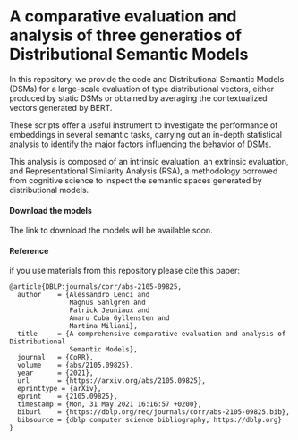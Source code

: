 # A comparative evaluation and analysis of three generatios of Distributional Semantic Models

In this repository, we provide the code and Distributional Semantic Models (DSMs) for a large-scale evaluation of type distributional vectors, either produced by static DSMs or obtained by averaging the contextualized vectors generated by BERT. 

These scripts offer a useful instrument to investigate the performance of embeddings in several semantic tasks, carrying out an in-depth statistical analysis to identify the major factors influencing the behavior of DSMs. 

This analysis is composed of an intrinsic evaluation, an extrinsic evaluation, and Representational Similarity Analysis (RSA), a methodology borrowed from cognitive science to inspect the semantic spaces generated by distributional models. 

#### Download the models
The link to download the models will be available soon.


#### Reference
if you use materials from this repository please cite this paper:
```
@article{DBLP:journals/corr/abs-2105-09825,
  author    = {Alessandro Lenci and
               Magnus Sahlgren and
               Patrick Jeuniaux and
               Amaru Cuba Gyllensten and
               Martina Miliani},
  title     = {A comprehensive comparative evaluation and analysis of Distributional
               Semantic Models},
  journal   = {CoRR},
  volume    = {abs/2105.09825},
  year      = {2021},
  url       = {https://arxiv.org/abs/2105.09825},
  eprinttype = {arXiv},
  eprint    = {2105.09825},
  timestamp = {Mon, 31 May 2021 16:16:57 +0200},
  biburl    = {https://dblp.org/rec/journals/corr/abs-2105-09825.bib},
  bibsource = {dblp computer science bibliography, https://dblp.org}
}
```
